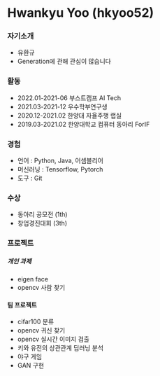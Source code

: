 # Hwankyu Yoo (hkyoo52)

### 자기소개

  * 유환규
  * Generation에 관해 관심이 많습니다


### 활동

  * 2022.01-2021-06 부스트캠프 AI Tech
  * 2021.03-2021-12 우수학부연구생
  * 2020.12-2021.02 한양대 자율주행 랩실
  * 2019.03-2021.02 한양대학교 컴퓨터 동아리 ForIF


### 경험
* 언어 : Python, Java, 어셈블리어
* 머신러닝 : Tensorflow, Pytorch
* 도구 : Git


### 수상
* 동아리 공모전 (1th)
* 창업경진대회 (3th)



### 프로젝트
 
##### 개인 과제
  * eigen face
  * opencv 사람 찾기 
  
#### 팀 프로젝트
  * cifar100 분류
  * opencv 귀신 찾기
  * opencv 실시간 이미지 검출
  * 키와 유전의 상관관계 딥러닝 분석
  * 야구 게임
  * GAN 구현


